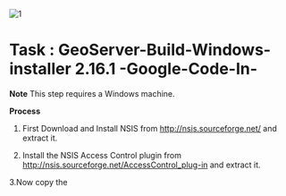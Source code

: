 ![1]()

#  Task : GeoServer-Build-Windows-installer 2.16.1 -Google-Code-In-

**Note** This step requires a Windows machine.

**Process**

1. First Download and Install NSIS from http://nsis.sourceforge.net/ and extract it.

2. Install the NSIS Access Control plugin from http://nsis.sourceforge.net/AccessControl_plug-in and extract it.

3.Now copy the 
